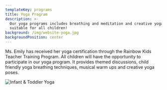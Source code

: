 ```yaml
---
templateKey: programs
title: Yoga Program
description: >-
  Our yoga programs includes breathing and meditation and creative yoga games
  suitable for all children!
background: /img/website-yoga.jpg
backgroundPosition: center
---
```

Ms. Emily has received her yoga certification through the Rainbow Kids Teacher Training Program. All children will have the opportunity to participate in our yoga program. It provides themed discussions, child friendly yoga breathing techniques, musical warm ups and creative yoga poses.

![](/img/img_2262.jpg "Infant & Toddler Yoga")
